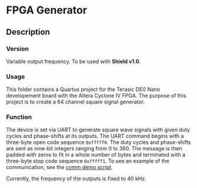 # FPGA Generator

## Description

### Version

Variable output frequency.
To be used with __Shield v1.0__.

### Usage

This folder contains a Quartus project for the Terasic DE0 Nano developement board with the Altera Cyclone IV FPGA.
The purpose of this project is to create a 64 channel square signal generator.

### Function

The device is set via UART to generate square wave signals with given duty cycles and phase-shifts at its outputs.
The UART command begins with a three-byte open code sequence `0xfffff0`.
The duty cycles and phase-shifts are sent as nine-bit integers ranging from 0 to 360.
The message is then padded with zeros to fit in a whole number of bytes and terminated with a three-byte stop code sequence `0xfffff1`.
To see an example of the communication, see the [comm demo script](https://gitlab.fel.cvut.cz/aa4cc/acouman/simulink-controller/blob/master/system_object/newGenerator/generatorCommDemo.py).

Currently, the frequency of the outputs is fixed to 40 kHz.
